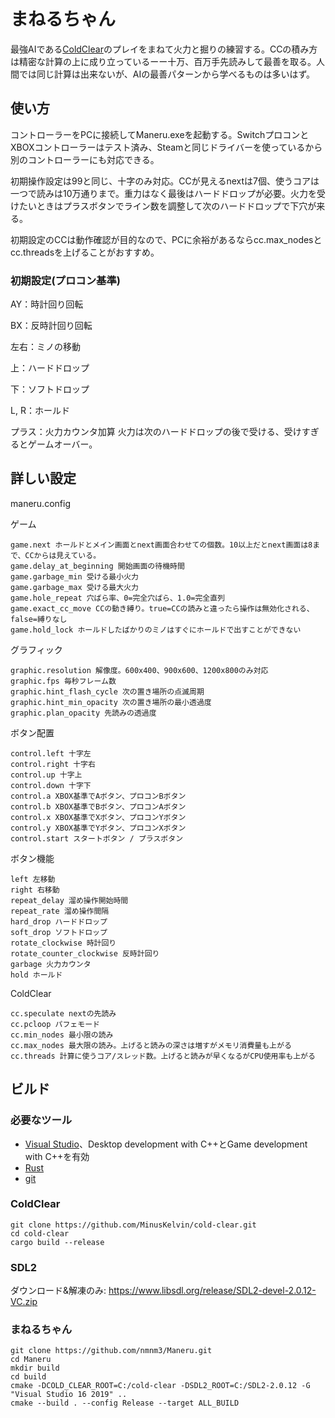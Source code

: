 # まねるちゃん

最強AIである[ColdClear](https://github.com/MinusKelvin/cold-clear)のプレイをまねて火力と掘りの練習する。CCの積み方は精密な計算の上に成り立っているーー十万、百万手先読みして最善を取る。人間では同じ計算は出来ないが、AIの最善パターンから学べるものは多いはず。

## 使い方
コントローラーをPCに接続してManeru.exeを起動する。SwitchプロコンとXBOXコントローラーはテスト済み、Steamと同じドライバーを使っているから別のコントローラーにも対応できる。

初期操作設定は99と同じ、十字のみ対応。CCが見えるnextは7個、使うコアは一つで読みは10万通りまで。重力はなく最後はハードドロップが必要。火力を受けたいときはプラスボタンでライン数を調整して次のハードドロップで下穴が来る。

初期設定のCCは動作確認が目的なので、PCに余裕があるならcc.max_nodesとcc.threadsを上げることがおすすめ。

### 初期設定(プロコン基準)
AY：時計回り回転

BX：反時計回り回転

左右：ミノの移動

上：ハードドロップ

下：ソフトドロップ

L, R：ホールド

プラス：火力カウンタ加算
火力は次のハードドロップの後で受ける、受けすぎるとゲームオーバー。

## 詳しい設定
maneru.config

ゲーム
```
game.next ホールドとメイン画面とnext画面合わせての個数。10以上だとnext画面は8まで、CCからは見えている。
game.delay_at_beginning 開始画面の待機時間
game.garbage_min 受ける最小火力
game.garbage_max 受ける最大火力
game.hole_repeat 穴ばら率、0=完全穴ばら、1.0=完全直列
game.exact_cc_move CCの動き縛り。true=CCの読みと違ったら操作は無効化される、false=縛りなし
game.hold_lock ホールドしたばかりのミノはすぐにホールドで出すことができない
```
グラフィック
```
graphic.resolution 解像度。600x400、900x600、1200x800のみ対応
graphic.fps 毎秒フレーム数
graphic.hint_flash_cycle 次の置き場所の点滅周期
graphic.hint_min_opacity 次の置き場所の最小透過度
graphic.plan_opacity 先読みの透過度

```
ボタン配置
```
control.left 十字左
control.right 十字右
control.up 十字上
control.down 十字下
control.a XBOX基準でAボタン、プロコンBボタン
control.b XBOX基準でBボタン、プロコンAボタン
control.x XBOX基準でXボタン、プロコンYボタン
control.y XBOX基準でYボタン、プロコンXボタン
control.start スタートボタン / プラスボタン
```

ボタン機能
```
left 左移動
right 右移動
repeat_delay 溜め操作開始時間
repeat_rate 溜め操作間隔
hard_drop ハードドロップ
soft_drop ソフトドロップ
rotate_clockwise 時計回り
rotate_counter_clockwise 反時計回り
garbage 火力カウンタ
hold ホールド
```

ColdClear
```
cc.speculate nextの先読み
cc.pcloop パフェモード
cc.min_nodes 最小限の読み
cc.max_nodes 最大限の読み。上げると読みの深さは増すがメモリ消費量も上がる
cc.threads 計算に使うコア/スレッド数。上げると読みが早くなるがCPU使用率も上がる
```

## ビルド

### 必要なツール

- [Visual Studio](https://aka.ms/vs/16/release/vs_community.exe)、Desktop development with C++とGame development with C++を有効
- [Rust](https://static.rust-lang.org/rustup/dist/x86_64-pc-windows-msvc/rustup-init.exe)
- [git](https://git-scm.com/download/win)

### ColdClear
```
git clone https://github.com/MinusKelvin/cold-clear.git
cd cold-clear
cargo build --release
```
### SDL2
ダウンロード&解凍のみ: https://www.libsdl.org/release/SDL2-devel-2.0.12-VC.zip

### まねるちゃん
```
git clone https://github.com/nmnm3/Maneru.git
cd Maneru
mkdir build
cd build
cmake -DCOLD_CLEAR_ROOT=C:/cold-clear -DSDL2_ROOT=C:/SDL2-2.0.12 -G "Visual Studio 16 2019" ..
cmake --build . --config Release --target ALL_BUILD
```
